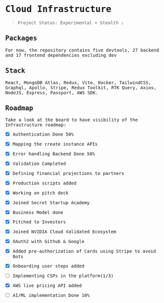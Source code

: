<samp>

# Cloud Infrastructure

> Project Status: Experimental + Stealth ⚠️

## Packages

For now, the repository contains five devtools, 27 backend and 17 frontend dependencies excluding dev

## Stack
React, MongoDB Atlas, Redux, Vite, Docker, TailwindCSS, Graphql, Apollo, Stripe, Redux Toolkit, RTK Query, Axios, NodeJS, Express, Passport, AWS SDK.

## Roadmap

Take a look at the board to have visibility of the Infrastructure roadmap:

- [x] Authentication Done 50%
- [x] Mapping the create instance APIs
- [x] Error handling Backend Done 50%
- [x] Validation Completed
- [x] Defining financial projections to partners 
- [x] Production scripts added
- [x] Working on pitch deck
- [x] Joined Secret Startup Academy
- [x] Business Model done
- [x] Pitched to Investors
- [x] Joined NVIDIA Cloud Validated Ecosystem
- [x] OAuth2 with Github & Google
- [x] Added pre-authorization of Cards using Stripe to avoid Bots
- [x] Onboarding user steps added
- [ ] Implementing CSPs in the platform(1/3)
- [x] AWS live pricing API added
- [ ] AI/ML implementation Done 10%



</samp>
